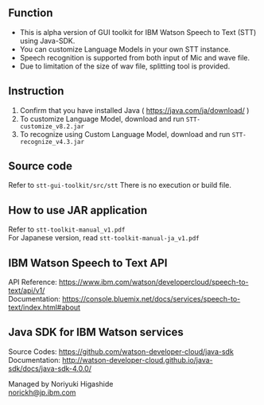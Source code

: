 ## Function
* This is alpha version of GUI toolkit for IBM Watson Speech to Text (STT) using Java-SDK.
* You can customize Language Models in your own STT instance.
* Speech recognition is supported from both input of Mic and wave file.
* Due to limitation of the size of wav file, splitting tool is provided.

## Instruction
1. Confirm that you have installed Java ( https://java.com/ja/download/ ) 
2. To customize Language Model, download and run `STT-customize_v8.2.jar`
3. To recognize using Custom Language Model, download and run `STT-recognize_v4.3.jar`  

## Source code  
Refer to `stt-gui-toolkit/src/stt`
There is no execution or build file.  

## How to use JAR application
Refer to `stt-toolkit-manual_v1.pdf`  
For Japanese version, read `stt-toolkit-manual-ja_v1.pdf`  

## IBM Watson Speech to Text API
API Reference: https://www.ibm.com/watson/developercloud/speech-to-text/api/v1/  
Documentation: https://console.bluemix.net/docs/services/speech-to-text/index.html#about  

## Java SDK for IBM Watson services
Source Codes: https://github.com/watson-developer-cloud/java-sdk  
Documentation: http://watson-developer-cloud.github.io/java-sdk/docs/java-sdk-4.0.0/  
  
Managed by Noriyuki Higashide  
norickh@jp.ibm.com
